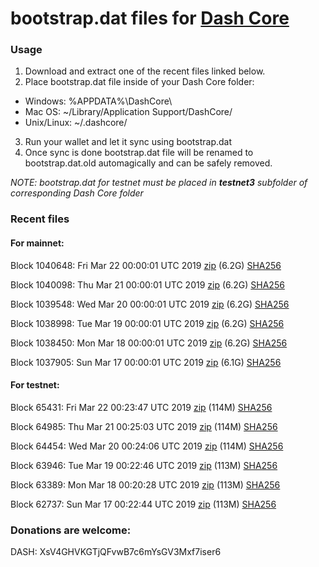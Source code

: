 # bootstrap.dat files for [Dash Core](https://www.dash.org)

### Usage

1. Download and extract one of the recent files linked below.
2. Place bootstrap.dat file inside of your Dash Core folder:
 - Windows: %APPDATA%\DashCore\
 - Mac OS: ~/Library/Application Support/DashCore/
 - Unix/Linux: ~/.dashcore/
3. Run your wallet and let it sync using bootstrap.dat
4. Once sync is done bootstrap.dat file will be renamed to bootstrap.dat.old automagically and can be safely removed.

_NOTE: bootstrap.dat for testnet must be placed in **testnet3** subfolder of corresponding Dash Core folder_

### Recent files

#### For mainnet:

Block 1040648: Fri Mar 22 00:00:01 UTC 2019 [zip](https://dash-bootstrap.ams3.digitaloceanspaces.com/mainnet/2019-03-22/bootstrap.dat.zip) (6.2G) [SHA256](https://dash-bootstrap.ams3.digitaloceanspaces.com/mainnet/2019-03-22/sha256.txt)

Block 1040098: Thu Mar 21 00:00:01 UTC 2019 [zip](https://dash-bootstrap.ams3.digitaloceanspaces.com/mainnet/2019-03-21/bootstrap.dat.zip) (6.2G) [SHA256](https://dash-bootstrap.ams3.digitaloceanspaces.com/mainnet/2019-03-21/sha256.txt)

Block 1039548: Wed Mar 20 00:00:01 UTC 2019 [zip](https://dash-bootstrap.ams3.digitaloceanspaces.com/mainnet/2019-03-20/bootstrap.dat.zip) (6.2G) [SHA256](https://dash-bootstrap.ams3.digitaloceanspaces.com/mainnet/2019-03-20/sha256.txt)

Block 1038998: Tue Mar 19 00:00:01 UTC 2019 [zip](https://dash-bootstrap.ams3.digitaloceanspaces.com/mainnet/2019-03-19/bootstrap.dat.zip) (6.2G) [SHA256](https://dash-bootstrap.ams3.digitaloceanspaces.com/mainnet/2019-03-19/sha256.txt)

Block 1038450: Mon Mar 18 00:00:01 UTC 2019 [zip](https://dash-bootstrap.ams3.digitaloceanspaces.com/mainnet/2019-03-18/bootstrap.dat.zip) (6.2G) [SHA256](https://dash-bootstrap.ams3.digitaloceanspaces.com/mainnet/2019-03-18/sha256.txt)

Block 1037905: Sun Mar 17 00:00:01 UTC 2019 [zip](https://dash-bootstrap.ams3.digitaloceanspaces.com/mainnet/2019-03-17/bootstrap.dat.zip) (6.1G) [SHA256](https://dash-bootstrap.ams3.digitaloceanspaces.com/mainnet/2019-03-17/sha256.txt)


#### For testnet:

Block 65431: Fri Mar 22 00:23:47 UTC 2019 [zip](https://dash-bootstrap.ams3.digitaloceanspaces.com/testnet/2019-03-22/bootstrap.dat.zip) (114M) [SHA256](https://dash-bootstrap.ams3.digitaloceanspaces.com/testnet/2019-03-22/sha256.txt)

Block 64985: Thu Mar 21 00:25:03 UTC 2019 [zip](https://dash-bootstrap.ams3.digitaloceanspaces.com/testnet/2019-03-21/bootstrap.dat.zip) (114M) [SHA256](https://dash-bootstrap.ams3.digitaloceanspaces.com/testnet/2019-03-21/sha256.txt)

Block 64454: Wed Mar 20 00:24:06 UTC 2019 [zip](https://dash-bootstrap.ams3.digitaloceanspaces.com/testnet/2019-03-20/bootstrap.dat.zip) (114M) [SHA256](https://dash-bootstrap.ams3.digitaloceanspaces.com/testnet/2019-03-20/sha256.txt)

Block 63946: Tue Mar 19 00:22:46 UTC 2019 [zip](https://dash-bootstrap.ams3.digitaloceanspaces.com/testnet/2019-03-19/bootstrap.dat.zip) (113M) [SHA256](https://dash-bootstrap.ams3.digitaloceanspaces.com/testnet/2019-03-19/sha256.txt)

Block 63389: Mon Mar 18 00:20:28 UTC 2019 [zip](https://dash-bootstrap.ams3.digitaloceanspaces.com/testnet/2019-03-18/bootstrap.dat.zip) (113M) [SHA256](https://dash-bootstrap.ams3.digitaloceanspaces.com/testnet/2019-03-18/sha256.txt)

Block 62737: Sun Mar 17 00:22:44 UTC 2019 [zip](https://dash-bootstrap.ams3.digitaloceanspaces.com/testnet/2019-03-17/bootstrap.dat.zip) (113M) [SHA256](https://dash-bootstrap.ams3.digitaloceanspaces.com/testnet/2019-03-17/sha256.txt)


### Donations are welcome:

DASH: XsV4GHVKGTjQFvwB7c6mYsGV3Mxf7iser6
